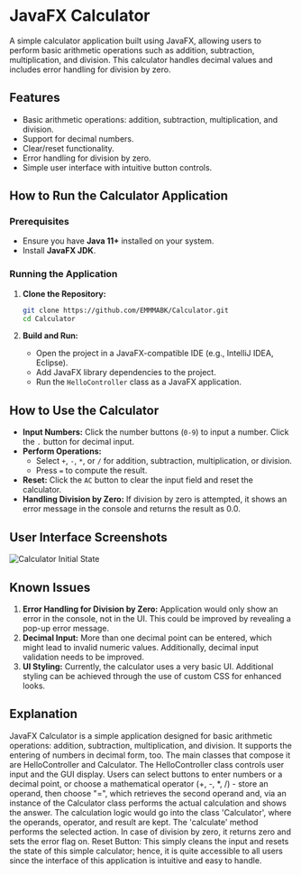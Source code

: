 # JavaFX Calculator

A simple calculator application built using JavaFX, allowing users to perform basic arithmetic operations such as addition, subtraction, multiplication, and division. This calculator handles decimal values and includes error handling for division by zero.

## Features

- Basic arithmetic operations: addition, subtraction, multiplication, and division.
- Support for decimal numbers.
- Clear/reset functionality.
- Error handling for division by zero.
- Simple user interface with intuitive button controls.

## How to Run the Calculator Application

### Prerequisites
- Ensure you have **Java 11+** installed on your system.
- Install **JavaFX JDK**.

### Running the Application

1. **Clone the Repository:**
   ```bash
   git clone https://github.com/EMMMABK/Calculator.git
   cd Calculator
   ```

2. **Build and Run:**
   - Open the project in a JavaFX-compatible IDE (e.g., IntelliJ IDEA, Eclipse).
   - Add JavaFX library dependencies to the project.
   - Run the `HelloController` class as a JavaFX application.

## How to Use the Calculator

- **Input Numbers:** Click the number buttons (`0-9`) to input a number. Click the `.` button for decimal input.
- **Perform Operations:** 
  - Select `+`, `-`, `*`, or `/` for addition, subtraction, multiplication, or division.
  - Press `=` to compute the result.
- **Reset:** Click the `AC` button to clear the input field and reset the calculator.
- **Handling Division by Zero:** If division by zero is attempted, it shows an error message in the console and returns the result as 0.0.

## User Interface Screenshots

![Calculator Initial State](screenshots/initial_state.png)

## Known Issues

1. **Error Handling for Division by Zero:** Application would only show an error in the console, not in the UI. This could be improved by revealing a pop-up error message.
2. **Decimal Input:** More than one decimal point can be entered, which might lead to invalid numeric values. Additionally, decimal input validation needs to be improved.
3. **UI Styling:** Currently, the calculator uses a very basic UI. Additional styling can be achieved through the use of custom CSS for enhanced looks.

## Explanation

JavaFX Calculator is a simple application designed for basic arithmetic operations: addition, subtraction, multiplication, and division. It supports the entering of numbers in decimal form, too. The main classes that compose it are HelloController and Calculator.
The HelloController class controls user input and the GUI display. Users can select buttons to enter numbers or a decimal point, or choose a mathematical operator (+, -, *, /) - store an operand, then choose "=", which retrieves the second operand and, via an instance of the Calculator class performs the actual calculation and shows the answer.
The calculation logic would go into the class 'Calculator', where the operands, operator, and result are kept. The 'calculate' method performs the selected action. In case of division by zero, it returns zero and sets the error flag on.
Reset Button: This simply cleans the input and resets the state of this simple calculator; hence, it is quite accessible to all users since the interface of this application is intuitive and easy to handle.
